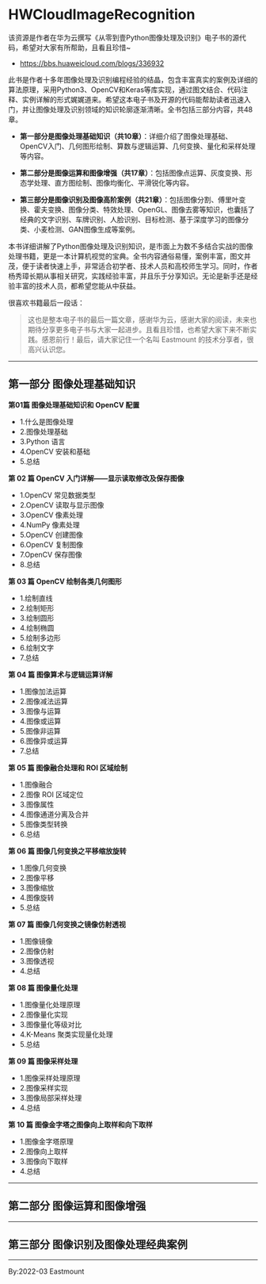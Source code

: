 # HWCloudImageRecognition
该资源是作者在华为云撰写《从零到壹Python图像处理及识别》电子书的源代码，希望对大家有所帮助，且看且珍惜~

- https://bbs.huaweicloud.com/blogs/336932


此书是作者十多年图像处理及识别编程经验的结晶，包含丰富真实的案例及详细的算法原理，采用Python3、OpenCV和Keras等库实现，通过图文结合、代码注释、实例详解的形式娓娓道来。希望这本电子书及开源的代码能帮助读者迅速入门，并让图像处理及识别领域的知识轮廓逐渐清晰。全书包括三部分内容，共48章。

- **第一部分是图像处理基础知识（共10章）**：详细介绍了图像处理基础、OpenCV入门、几何图形绘制、算数与逻辑运算、几何变换、量化和采样处理等内容。

- **第二部分是图像运算和图像增强（共17章）**：包括图像点运算、灰度变换、形态学处理、直方图绘制、图像均衡化、平滑锐化等内容。

- **第三部分是图像识别及图像高阶案例（共21章）**：包括图像分割、傅里叶变换、霍夫变换、图像分类、特效处理、OpenGL、图像去雾等知识，也囊括了经典的文字识别、车牌识别、人脸识别、目标检测、基于深度学习的图像分类、小麦检测、GAN图像生成等案例。

本书详细讲解了Python图像处理及识别知识，是市面上为数不多结合实战的图像处理书籍，更是一本计算机视觉的宝典。全书内容通俗易懂，案例丰富，图文并茂，便于读者快速上手，非常适合初学者、技术人员和高校师生学习。同时，作者杨秀璋长期从事相关研究，实践经验丰富，并且乐于分享知识。无论是新手还是经验丰富的技术人员，都希望您能从中获益。


很喜欢书籍最后一段话：

> 这也是整本电子书的最后一篇文章，感谢华为云，感谢大家的阅读，未来也期待分享更多电子书与大家一起进步。且看且珍惜，也希望大家下来不断实践。感恩前行！最后，请大家记住一个名叫 Eastmount 的技术分享者，很高兴认识您。

---

## 第一部分 图像处理基础知识

**第01篇 图像处理基础知识和 OpenCV 配置**
- 1.什么是图像处理
- 2.图像处理基础
- 3.Python 语言
- 4.OpenCV 安装和基础
- 5.总结

**第 02 篇 OpenCV 入门详解——显示读取修改及保存图像**
- 1.OpenCV 常见数据类型
- 2.OpenCV 读取与显示图像
- 3.OpenCV 像素处理
- 4.NumPy 像素处理
- 5.OpenCV 创建图像
- 6.OpenCV 复制图像
- 7.OpenCV 保存图像
- 8.总结

**第 03 篇 OpenCV 绘制各类几何图形**
- 1.绘制直线
- 2.绘制矩形
- 3.绘制圆形
- 4.绘制椭圆
- 5.绘制多边形
- 6.绘制文字
- 7.总结

**第 04 篇 图像算术与逻辑运算详解**
- 1.图像加法运算
- 2.图像减法运算
- 3.图像与运算
- 4.图像或运算
- 5.图像非运算
- 6.图像异或运算
- 7.总结

**第 05 篇 图像融合处理和 ROI 区域绘制**
- 1.图像融合
- 2.图像 ROI 区域定位
- 3.图像属性
- 4.图像通道分离及合并
- 5.图像类型转换
- 6.总结

**第 06 篇 图像几何变换之平移缩放旋转**
- 1.图像几何变换
- 2.图像平移
- 3.图像缩放
- 4.图像旋转
- 5.总结

**第 07 篇 图像几何变换之镜像仿射透视**
- 1.图像镜像
- 2.图像仿射
- 3.图像透视
- 4.总结

**第 08 篇 图像量化处理**
- 1.图像量化处理原理
- 2.图像量化实现
- 3.图像量化等级对比
- 4.K-Means 聚类实现量化处理
- 5.总结

**第 09 篇 图像采样处理**
- 1.图像采样处理原理
- 2.图像采样实现
- 3.图像局部采样处理
- 4.总结

**第 10 篇 图像金字塔之图像向上取样和向下取样**
- 1.图像金字塔原理
- 2.图像向上取样
- 3.图像向下取样
- 4.总结

---

## 第二部分 图像运算和图像增强


---

## 第三部分 图像识别及图像处理经典案例


---

By:2022-03 Eastmount

